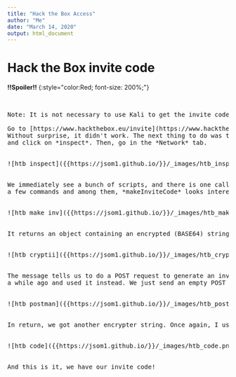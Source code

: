 ```yaml
---
title: "Hack the Box Access"
author: "Me"
date: "March 14, 2020"
output: html_document
---
```


# Hack the Box invite code

**!!Spoiler!!**
{:style="color:Red; font-size: 200%;"}

<pre><span style="background-color:orange"></span>

Note: It is not necessary to use Kali to get the invite code. I got mine from my Mac.

Go to [https://www.hackthebox.eu/invite](https://www.hackthebox.eu/invite): it says "Feel free to hack your way in". First, I naively tried a few classic passwords such as *admin*, *1234*, *root*, *toor*, and more.
Without surprise, it didn't work. The next thing to do was to have a look at what happens when we submit a password: right click anywhere on the page,
and click on *inspect*. Then, go in the *Network* tab.  

<div class="img_container">
![htb inspect]({{https://jsom1.github.io/}}/_images/htb_inspect.png){: width = "500%"}
</div>

We immediately see a bunch of scripts, and there is one called *inviteapi.min.js*: at the end of the script, there are
a few commands and among them, *makeInviteCode* looks interesting. So, let's check what this function does by typing it in the *Console* tab.

<div class="img_container">
![htb make inv]({{https://jsom1.github.io/}}/_images/htb_makeinv.png){: height="500px" width = "550px"}
</div>

It returns an object containing an encrypted (BASE64) string that we can decipher with Cryptii ([https://cryptii.com/](https://cryptii.com/)) for example:

<div class="img_container">
![htb cryptii]({{https://jsom1.github.io/}}/_images/htb_cryptii.png){: height="250px" width = "250px"}
</div>

The message tells us to do a POST request to generate an invite code. We could do it within a terminal, but I downloaded Postman
a while ago and used it instead. We just send an empty POST request to the given address:

<div class="img_container">
![htb postman]({{https://jsom1.github.io/}}/_images/htb_postman.png){: height="500px" width = "550px"}
</div>

In return, we got another encrypter string. Once again, I used Cryptii to decipher it:

<div class="img_container">
![htb code]({{https://jsom1.github.io/}}/_images/htb_code.png){: height="250px" width = "250px"}
</div>

And this is it, we have our invite code!
